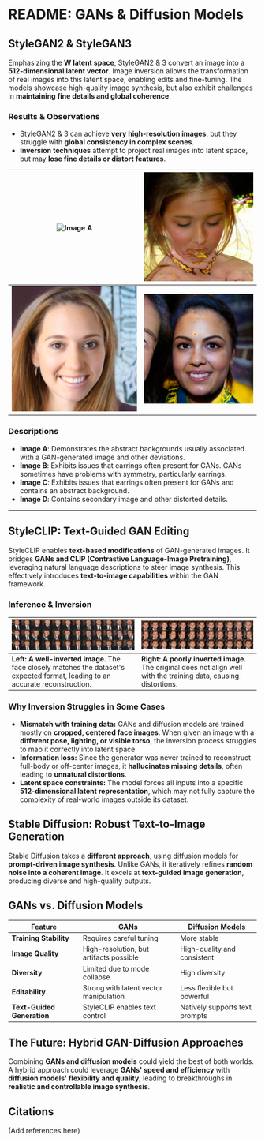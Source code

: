 # README: GANs & Diffusion Models

## StyleGAN2 & StyleGAN3

Emphasizing the **W latent space**, StyleGAN2 & 3 convert an image into a **512-dimensional latent vector**. Image inversion allows the transformation of real images into this latent space, enabling edits and fine-tuning. The models showcase high-quality image synthesis, but also exhibit challenges in **maintaining fine details and global coherence**.

### Results & Observations
- StyleGAN2 & 3 can achieve **very high-resolution images**, but they struggle with **global consistency in complex scenes**.
- **Inversion techniques** attempt to project real images into latent space, but may **lose fine details or distort features**.

| ![Image A](https://github.com/robilovric/DeepFakeGen/blob/main/stylegan3/results/seed4605.png) | ![Image B](https://github.com/robilovric/DeepFakeGen/blob/main/stylegan3/results/seed6399.png) |
|---|---|
| ![Image C](https://github.com/robilovric/DeepFakeGen/blob/main/stylegan3/results/seed6402.png) | ![Image D](https://github.com/robilovric/DeepFakeGen/blob/main/stylegan3/results/seed6401.png) |

### Descriptions
- **Image A**: Demonstrates the abstract backgrounds usually associated with a GAN-generated image and other deviations.
- **Image B**: Exhibits issues that earrings often present for GANs. GANs sometimes have problems with symmetry, particularly earrings.
- **Image C**: Exhibits issues that earrings often present for GANs and contains an abstract background. 
- **Image D**: Contains secondary image and other distorted details.

---

## StyleCLIP: Text-Guided GAN Editing

StyleCLIP enables **text-based modifications** of GAN-generated images. It bridges **GANs and CLIP (Contrastive Language-Image Pretraining)**, leveraging natural language descriptions to steer image synthesis. This effectively introduces **text-to-image capabilities** within the GAN framework.

### Inference & Inversion

| ![Image good inversion](https://github.com/robilovric/DeepFakeGen/blob/main/styleclip/results/dicaprio-real-life-format.jpg) | ![Image bad inversion](https://github.com/robilovric/DeepFakeGen/blob/main/styleclip/results/dicaprio-training-set-format.jpg) |
|---|---|
| **Left: A well-inverted image.** The face closely matches the dataset's expected format, leading to an accurate reconstruction. | **Right: A poorly inverted image.** The original does not align well with the training data, causing distortions. |

### **Why Inversion Struggles in Some Cases**
- **Mismatch with training data:** GANs and diffusion models are trained mostly on **cropped, centered face images**. When given an image with a **different pose, lighting, or visible torso**, the inversion process struggles to map it correctly into latent space.  
- **Information loss:** Since the generator was never trained to reconstruct full-body or off-center images, it **hallucinates missing details**, often leading to **unnatural distortions**.  
- **Latent space constraints:** The model forces all inputs into a specific **512-dimensional latent representation**, which may not fully capture the complexity of real-world images outside its dataset.  



## Stable Diffusion: Robust Text-to-Image Generation

Stable Diffusion takes a **different approach**, using diffusion models for **prompt-driven image synthesis**. Unlike GANs, it iteratively refines **random noise into a coherent image**. It excels at **text-guided image generation**, producing diverse and high-quality outputs.

## GANs vs. Diffusion Models

| Feature | GANs | Diffusion Models |
| --- | --- | --- |
| **Training Stability** | Requires careful tuning | More stable |
| **Image Quality** | High-resolution, but artifacts possible | High-quality and consistent |
| **Diversity** | Limited due to mode collapse | High diversity |
| **Editability** | Strong with latent vector manipulation | Less flexible but powerful |
| **Text-Guided Generation** | StyleCLIP enables text control | Natively supports text prompts |

## The Future: Hybrid GAN-Diffusion Approaches

Combining **GANs and diffusion models** could yield the best of both worlds. A hybrid approach could leverage **GANs' speed and efficiency** with **diffusion models' flexibility and quality**, leading to breakthroughs in **realistic and controllable image synthesis**.

## Citations

(Add references here)
